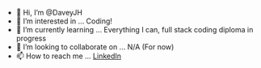 - 👋 Hi, I’m @DaveyJH
- 👀 I’m interested in ... Coding!
- 🌱 I’m currently learning ... Everything I can, full stack coding diploma in progress
- 💞️ I’m looking to collaborate on ... N/A (For now)
- 📫 How to reach me ... [LinkedIn](https://www.linkedin.com/in/davejhorrocks/)

<!---
DaveyJH/DaveyJH is a ✨ special ✨ repository because its `README.md` (this file) appears on your GitHub profile.
You can click the Preview link to take a look at your changes.
--->
